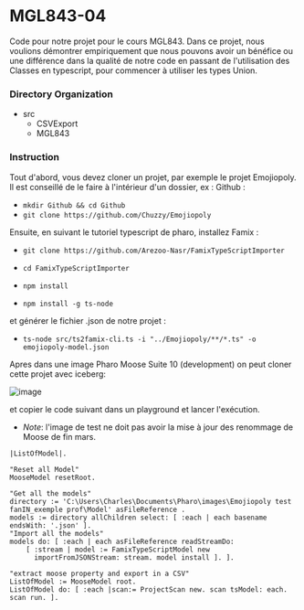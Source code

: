 # MGL843-04
Code pour notre projet pour le cours MGL843. 
Dans ce projet, nous voulions démontrer empiriquement que nous pouvons avoir un bénéfice ou une différence dans la qualité de notre code en passant de l'utilisation des Classes en typescript, pour commencer à utiliser les types Union.

### Directory Organization

- src
    - CSVExport
    - MGL843

### Instruction

Tout d'abord, vous devez cloner un projet, par exemple le projet Emojiopoly. Il est conseillé de le faire à l'intérieur d'un dossier, ex : Github :

* `mkdir Github && cd Github`
* `git clone https://github.com/Chuzzy/Emojiopoly`

Ensuite, en suivant le tutoriel typescript de pharo, installez Famix :

* `git clone https://github.com/Arezoo-Nasr/FamixTypeScriptImporter`

* `cd FamixTypeScriptImporter`

* `npm install`

* `npm install -g ts-node`

 et générer le fichier .json de notre projet :

* `ts-node src/ts2famix-cli.ts -i "../Emojiopoly/**/*.ts" -o emojiopoly-model.json`

Apres dans une image Pharo Moose Suite 10 (development) on peut cloner cette projet avec iceberg:

![image](https://user-images.githubusercontent.com/10481058/231510555-3e785324-446b-478d-9f41-55f0e969a622.png)

et copier le code suivant dans un playground et lancer l'exécution.
* *Note*: l'image de test ne doit pas avoir la mise à jour des renommage de Moose de fin mars. 

```
|ListOfModel|.

"Reset all Model"
MooseModel resetRoot. 

"Get all the models"
directory := 'C:\Users\Charles\Documents\Pharo\images\Emojiopoly test fanIN_exemple prof\Model' asFileReference .
models := directory allChildren select: [ :each | each basename endsWith: '.json' ].
"Import all the models"
models do: [ :each | each asFileReference readStreamDo:
    [ :stream | model := FamixTypeScriptModel new 
      importFromJSONStream: stream. model install ]. ].

"extract moose property and export in a CSV"
ListOfModel := MooseModel root.
ListOfModel do: [ :each |scan:= ProjectScan new. scan tsModel: each. scan run. ].

```
